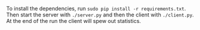 To install the dependencies, run `sudo pip install -r requirements.txt`.  Then
start the server with `./server.py` and then the client with `./client.py`. At
the end of the run the client will spew out statistics.

